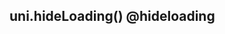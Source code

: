 ## uni.hideLoading() @hideloading

<!-- UTSAPIJSON.hideLoading.description -->

<!-- UTSAPIJSON.hideLoading.param -->

<!-- UTSAPIJSON.hideLoading.returnValue -->

<!-- UTSAPIJSON.hideLoading.compatibility -->

<!-- UTSAPIJSON.hideLoading.tutorial -->

<!-- UTSAPIJSON.general_type.name -->

<!-- UTSAPIJSON.general_type.param -->